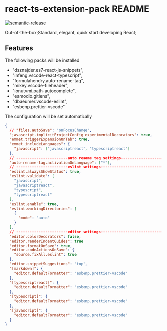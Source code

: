# react-ts-extension-pack README

[![semantic-release](https://img.shields.io/badge/%20%20%F0%9F%93%A6%F0%9F%9A%80-semantic--release-e10079.svg)](https://github.com/semantic-release/semantic-release)

Out-of-the-box;Standard, elegant, quick start developing React;

## Features

The following packs will be installed

- "dsznajder.es7-react-js-snippets",
- "infeng.vscode-react-typescript",
- "formulahendry.auto-rename-tag",
- "mikey.vscode-fileheader",
- "ionutvmi.path-autocomplete",
- "eamodio.gitlens",
- "dbaeumer.vscode-eslint",
- "esbenp.prettier-vscode"

The configuration will be set automatically

```json
{
  // "files.autoSave": "onFocusChange",
  "javascript.implicitProjectConfig.experimentalDecorators": true,
  "emmet.triggerExpansionOnTab": true,
  "emmet.includeLanguages": {
    "javascript": ["javascriptreact", "typescriptreact"]
  },
  // -----------------------auto rename tag settings----------------------------
  "auto-rename-tag.activationOnLanguage": ["*"],
  // -----------------------eslint settings----------------------------
  "eslint.alwaysShowStatus": true,
  "eslint.validate": [
    "javascript",
    "javascriptreact",
    "typescript",
    "typescriptreact"
  ],
  "eslint.enable": true,
  "eslint.workingDirectories": [
    {
      "mode": "auto"
    }
  ],
  // -----------------------editor settings----------------------------
  "editor.colorDecorators": false,
  "editor.renderIndentGuides": true,
  "editor.formatOnSave": true,
  "editor.codeActionsOnSave": {
    "source.fixAll.eslint": true
  },
  "editor.snippetSuggestions": "top",
  "[markdown]": {
    "editor.defaultFormatter": "esbenp.prettier-vscode"
  },
  "[typescriptreact]": {
    "editor.defaultFormatter": "esbenp.prettier-vscode"
  },
  "[typescript]": {
    "editor.defaultFormatter": "esbenp.prettier-vscode"
  },
  "[javascript]": {
    "editor.defaultFormatter": "esbenp.prettier-vscode"
  }
}
```
